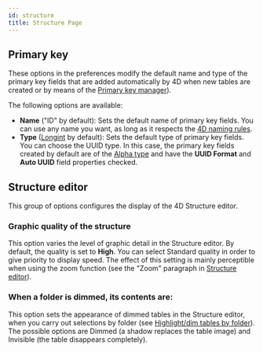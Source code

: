 ```yaml
---
id: structure
title: Structure Page
---
```


## Primary key  

These options in the preferences modify the default name and type of the primary key fields that are added automatically by 4D when new tables are created or by means of the [Primary key manager](https://doc.4d.com/4Dv20/4D/20.2/Primary-key-manager.300-6750292.en.html)).

The following options are available:

*	**Name** ("ID" by default): Sets the default name of primary key fields. You can use any name you want, as long as it respects the [4D naming rules](Concepts/identifiers.md#tables-and-fields).
*	**Type** ([Longint](Concepts/dt_number.md) by default): Sets the default type of primary key fields. You can choose the UUID type. In this case, the primary key fields created by default are of the [Alpha type](Concepts/dt_string.md) and have the **UUID Format** and **Auto UUID** field properties checked.

## Structure editor  

This group of options configures the display of the 4D Structure editor.

### Graphic quality of the structure  

This option varies the level of graphic detail in the Structure editor. By default, the quality is set to **High**. You can select Standard quality in order to give priority to display speed. The effect of this setting is mainly perceptible when using the zoom function (see the "Zoom" paragraph in [Structure editor](https://doc.4d.com/4Dv20/4D/20.2/Structure-editor.300-6750284.en.html#105667)).

### When a folder is dimmed, its contents are:  

This option sets the appearance of dimmed tables in the Structure editor, when you carry out selections by folder (see [Highlight/dim tables by folder](https://doc.4d.com/4Dv20/4D/20.2/Structure-editor.300-6750284.en.html#4592928)). The possible options are Dimmed (a shadow replaces the table image) and Invisible (the table disappears completely).

